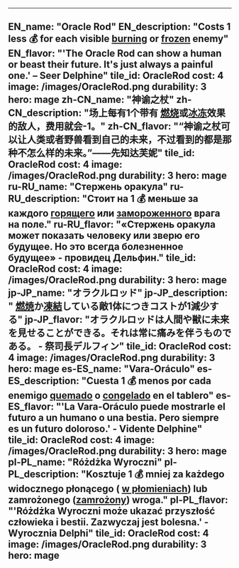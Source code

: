 ---

EN_name: "Oracle Rod"
EN_description: "Costs 1 less 💰 for each visible  <u>burning</u> or <u>frozen</u> enemy"
EN_flavor: "'The Oracle Rod can show a human or beast their future. It's just always a painful one.' – Seer Delphine"
tile_id: OracleRod
cost: 4
image: /images/OracleRod.png
durability: 3
hero: mage
zh-CN_name: "神谕之杖"
zh-CN_description: "场上每有1个带有 <u>燃烧</u>或<u>冰冻</u>效果的敌人，费用就会-1。"
zh-CN_flavor: "“神谕之杖可以让人类或者野兽看到自己的未来，不过看到的都是那种不怎么样的未来。”——先知达芙妮"
tile_id: OracleRod
cost: 4
image: /images/OracleRod.png
durability: 3
hero: mage
ru-RU_name: "Стержень оракула"
ru-RU_description: "Стоит на 1 💰 меньше за каждого  <u>горящего</u> или <u>замороженного</u> врага на поле."
ru-RU_flavor: "«Стержень оракула может показать человеку или зверю его будущее. Но это всегда болезненное будущее» - провидец Дельфин."
tile_id: OracleRod
cost: 4
image: /images/OracleRod.png
durability: 3
hero: mage
jp-JP_name: "オラクルロッド"
jp-JP_description: " <u>燃焼</u>か<u>凍結</u>している敵1体につきコストが1減少する"
jp-JP_flavor: "オラクルロッドは人間や獣に未来を見せることができる。それは常に痛みを伴うものである。 - 祭司長デルフィン"
tile_id: OracleRod
cost: 4
image: /images/OracleRod.png
durability: 3
hero: mage
es-ES_name: "Vara-Oráculo"
es-ES_description: "Cuesta 1 💰 menos por cada enemigo  <u>quemado</u> o <u>congelado</u> en el tablero"
es-ES_flavor: "'La Vara-Oráculo puede mostrarle el futuro a un humano o una bestia. Pero siempre es un futuro doloroso.' - Vidente Delphine"
tile_id: OracleRod
cost: 4
image: /images/OracleRod.png
durability: 3
hero: mage
pl-PL_name: "Różdżka Wyroczni"
pl-PL_description: "Kosztuje 1 💰 mniej za każdego widocznego płonącego ( <u>w płomieniach</u>) lub zamrożonego (<u>zamrożony</u>) wroga."
pl-PL_flavor: "'Różdżka Wyroczni może ukazać przyszłość człowieka i bestii. Zazwyczaj jest bolesna.' - Wyrocznia Delphi"
tile_id: OracleRod
cost: 4
image: /images/OracleRod.png
durability: 3
hero: mage
---